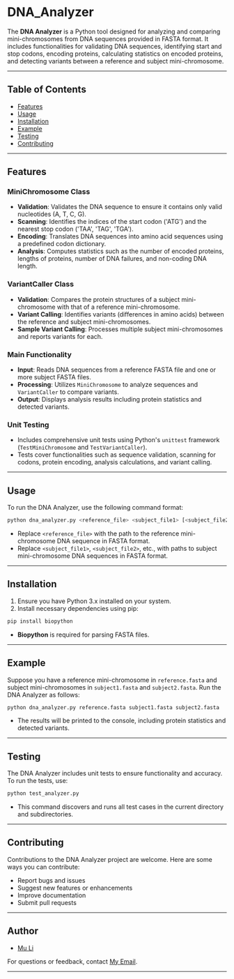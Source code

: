 # DNA_Analyzer

The **DNA Analyzer** is a Python tool designed for analyzing and comparing mini-chromosomes from DNA sequences provided in FASTA format. It includes functionalities for validating DNA sequences, identifying start and stop codons, encoding proteins, calculating statistics on encoded proteins, and detecting variants between a reference and subject mini-chromosome.

---

## Table of Contents

- [Features](#features)
- [Usage](#usage)
- [Installation](#installation)
- [Example](#example)
- [Testing](#testing)
- [Contributing](#contributing)

---

## Features

### MiniChromosome Class

- **Validation**: Validates the DNA sequence to ensure it contains only valid nucleotides (A, T, C, G).
- **Scanning**: Identifies the indices of the start codon ('ATG') and the nearest stop codon ('TAA', 'TAG', 'TGA').
- **Encoding**: Translates DNA sequences into amino acid sequences using a predefined codon dictionary.
- **Analysis**: Computes statistics such as the number of encoded proteins, lengths of proteins, number of DNA failures, and non-coding DNA length.

### VariantCaller Class

- **Validation**: Compares the protein structures of a subject mini-chromosome with that of a reference mini-chromosome.
- **Variant Calling**: Identifies variants (differences in amino acids) between the reference and subject mini-chromosomes.
- **Sample Variant Calling**: Processes multiple subject mini-chromosomes and reports variants for each.

### Main Functionality

- **Input**: Reads DNA sequences from a reference FASTA file and one or more subject FASTA files.
- **Processing**: Utilizes `MiniChromosome` to analyze sequences and `VariantCaller` to compare variants.
- **Output**: Displays analysis results including protein statistics and detected variants.

### Unit Testing

- Includes comprehensive unit tests using Python's `unittest` framework (`TestMiniChromosome` and `TestVariantCaller`).
- Tests cover functionalities such as sequence validation, scanning for codons, protein encoding, analysis calculations, and variant calling.

---

## Usage

To run the DNA Analyzer, use the following command format:

```bash
python dna_analyzer.py <reference_file> <subject_file1> [<subject_file2> ...]
```

- Replace `<reference_file>` with the path to the reference mini-chromosome DNA sequence in FASTA format.
- Replace `<subject_file1>`, `<subject_file2>`, etc., with paths to subject mini-chromosome DNA sequences in FASTA format.

---

## Installation

1. Ensure you have Python 3.x installed on your system.
2. Install necessary dependencies using pip:

```bash
pip install biopython
```

- **Biopython** is required for parsing FASTA files.

---

## Example

Suppose you have a reference mini-chromosome in `reference.fasta` and subject mini-chromosomes in `subject1.fasta` and `subject2.fasta`. Run the DNA Analyzer as follows:

```bash
python dna_analyzer.py reference.fasta subject1.fasta subject2.fasta
```

- The results will be printed to the console, including protein statistics and detected variants.

---

## Testing

The DNA Analyzer includes unit tests to ensure functionality and accuracy. To run the tests, use:

```bash
python test_analyzer.py
```

- This command discovers and runs all test cases in the current directory and subdirectories.

---

## Contributing

Contributions to the DNA Analyzer project are welcome. Here are some ways you can contribute:

- Report bugs and issues
- Suggest new features or enhancements
- Improve documentation
- Submit pull requests

---

## Author

- [Mu Li](mailto:mu.li@icahn.mssm.edu)

For questions or feedback, contact [My Email](mailto:mu.li@icahn.mssm.edu).

---
